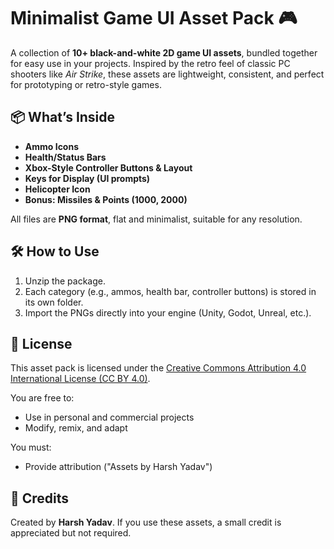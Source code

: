 # Minimalist Game UI Asset Pack 🎮

A collection of **10+ black-and-white 2D game UI assets**, bundled together for easy use in your projects.
Inspired by the retro feel of classic PC shooters like *Air Strike*, these assets are lightweight, consistent, and perfect for prototyping or retro-style games.

## 📦 What’s Inside

* **Ammo Icons**
* **Health/Status Bars**
* **Xbox-Style Controller Buttons & Layout**
* **Keys for Display (UI prompts)**
* **Helicopter Icon**
* **Bonus: Missiles & Points (1000, 2000)**

All files are **PNG format**, flat and minimalist, suitable for any resolution.

## 🛠 How to Use

1. Unzip the package.
2. Each category (e.g., ammos, health bar, controller buttons) is stored in its own folder.
3. Import the PNGs directly into your engine (Unity, Godot, Unreal, etc.).

## 📜 License
This asset pack is licensed under the [Creative Commons Attribution 4.0 International License (CC BY 4.0)](https://creativecommons.org/licenses/by/4.0/).

You are free to:
- Use in personal and commercial projects
- Modify, remix, and adapt

You must:
- Provide attribution ("Assets by Harsh Yadav")

## 🙌 Credits

Created by **Harsh Yadav**.
If you use these assets, a small credit is appreciated but not required.
